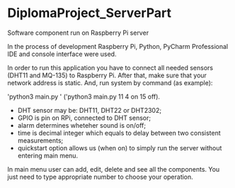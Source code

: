 # DiplomaProject_ServerPart
Software component run on Raspberry Pi server

In the process of development Raspberry Pi, Python, PyCharm Professional IDE and console interface were used.

In order to run this application you have to connect all needed sensors (DHT11 and MQ-135) to Raspberry Pi. 
After that, make sure that your network address is static. And, run system by command (as example):

'python3 main.py <DHT sensor> <GPIO> <alarm> <time> <quickstart>' ('python3 main.py 11 4 on 15 off).

- DHT sensor may be: DHT11, DHT22 or DHT2302;
- GPIO is pin on RPi, connected to DHT sensor;
- alarm determines wheteher sound is on/off;
- time is decimal integer which equals to delay between two consistent measurements;
- quickstart option allows us (when on) to simply run the server without entering main menu.

In main menu user can add, edit, delete and see all the components. You just need to type appropriate number to choose your operation.
